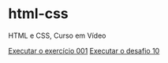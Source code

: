 # html-css
HTML e CSS, Curso em Vídeo

<a href="https://veronicamedeiros.github.io/html-css/exercicios/ex001/index.html">Executar o exercício 001</a>
<a href="https://veronicamedeiros.github.io/html-css/exercicios/desafios/desafio-10-site/desafio_paginaandroid_responsivo.html">Executar o desafio 10</a>